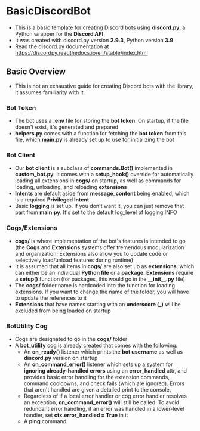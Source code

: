 # BasicDiscordBot

* This is a basic template for creating Discord bots using **discord.py**, a Python wrapper for the **Discord API**
* It was created with discord.py version **2.9.3**, Python version **3.9**
* Read the discord.py documentation at https://discordpy.readthedocs.io/en/stable/index.html

## Basic Overview

* This is not an exhaustive guide for creating Discord bots with the library, it assumes familiarity with it

### Bot Token

* The bot uses a **.env** file for storing the **bot token**. On startup, if the file doesn't exist, it's generated and
  prepared
* **helpers.py** comes with a function for fetching the **bot token** from this file, which **main.py** is already set
  up to use for initializing the bot

### Bot Client

* Our **bot client** is a subclass of **commands.Bot()** implemented in **custom_bot.py**. It comes with a
  **setup_hook()** override for automatically loading all extensions in **cogs/** on startup, as well as commands for
  loading, unloading, and reloading **extensions**
* **Intents** are default aside from **message_content** being enabled, which is a required **Privileged Intent**
* Basic **logging** is set up. If you don't want it, you can just remove that part from **main.py**. It's set to the
  default log_level of logging.INFO

### Cogs/Extensions

* **cogs/** is where implementation of the bot's features is intended to go (the **Cogs** and **Extensions** systems
  offer tremendous modularization and organization; Extensions also allow you to update code or selectively load/unload
  features during runtime)
* It is assumed that all items in **cogs/** are also set up as **extensions**, which can either be an individual
  **Python file** or a **package**. **Extensions** require a **setup()** function (for packages, this would go in the
  **\_\_init__.py** file)
* The **cogs/** folder name is hardcoded into the function for loading extensions. If you want to change the name of the
  folder, you will have to update the references to it
* **Extensions** that have names starting with an **underscore (_)** will be excluded from being loaded on startup

### BotUtility Cog

* Cogs are designated to go in the **cogs/** folder
* A **bot_utility** cog is already created that comes with the following:
    * An **on_ready()** listener which prints the **bot username** as well as **discord.py** version on startup
    * An **on_command_error()** listener which sets up a system for **ignoring already-handled errors** using an
      **error_handled** attr, and provides basic error handling for the extension commands, command cooldowns, and check
      fails (which are ignored). Errors that aren't handled are given a detailed print to the console.
    * Regardless of if a local error handler or cog error handler resolves an exception,
      **on_command_error()** will still be called. To avoid redundant error handling, if an error was handled in a
      lower-level handler, set **ctx.error_handled = True** in it
    * A **ping** command